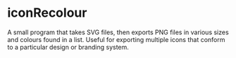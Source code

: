 # iconRecolour
A small program that takes SVG files, then exports PNG files in various sizes and colours found in a list. Useful for exporting multiple icons that conform to a particular design or branding system.
